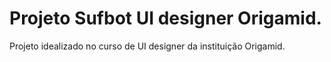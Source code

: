 # Projeto Sufbot UI designer Origamid.
Projeto idealizado no curso de UI designer da instituição Origamid.
